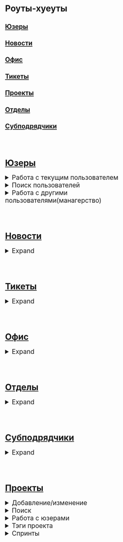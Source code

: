 # Роуты-хуеуты

## [Юзеры](https://github.com/MsWafer/BuroPlatform/blob/master/newReadme.md#%D1%8E%D0%B7%D0%B5%D1%80%D1%8B-1)
## [Новости](https://github.com/MsWafer/BuroPlatform/blob/master/newReadme.md#%D0%BD%D0%BE%D0%B2%D0%BE%D1%81%D1%82%D0%B8-1)
## [Офис](https://github.com/MsWafer/BuroPlatform/blob/master/newReadme.md#%D0%BE%D1%84%D0%B8%D1%81-1)
## [Тикеты](https://github.com/MsWafer/BuroPlatform/blob/master/newReadme.md#%D1%82%D0%B8%D0%BA%D0%B5%D1%82%D1%8B-1)
## [Проекты](https://github.com/MsWafer/BuroPlatform/blob/master/newReadme.md#%D0%BF%D1%80%D0%BE%D0%B5%D0%BA%D1%82%D1%8B-1)
## [Отделы](https://github.com/MsWafer/BuroPlatform/blob/master/newReadme.md#%D0%BE%D1%82%D0%B4%D0%B5%D0%BB%D1%8B-1)
## [Субподрядчики](https://github.com/MsWafer/BuroPlatform/blob/master/newReadme.md#%D1%81%D1%83%D0%B1%D0%BF%D0%BE%D0%B4%D1%80%D1%8F%D0%B4%D1%87%D0%B8%D0%BA%D0%B8-1)

<br/><br/>

# [Юзеры](https://github.com/MsWafer/BuroPlatform/blob/master/newReadme.md#%D1%8E%D0%B7%D0%B5%D1%80%D1%8B)

<details>
<summary style="font-size:150%;">Работа с текущим пользователем</summary>

|route|description|request|response|
|---|---|:---:|:---:|
|POST /users/|Регистрация|[жсон](https://github.com/MsWafer/BuroPlatform/blob/master/docs/call_examples.md#%D1%80%D0%B5%D0%B3%D0%B8%D1%81%D1%82%D1%80%D0%B0%D1%86%D0%B8%D1%8F)|{token:token, id:user.id, msg:String}|
|POST /auth/|Авторизация|[жсон](https://github.com/MsWafer/BuroPlatform/blob/master/docs/call_examples.md#%D0%B0%D0%B2%D1%82%D0%BE%D1%80%D0%B8%D0%B7%D0%B0%D1%86%D0%B8%D1%8F)|token|
|GET /users/me|Профиль||[жсон](https://github.com/MsWafer/BuroPlatform/blob/master/docs/response_examples.md#%D1%8E%D0%B7%D0%B5%D1%80)|
|GET /users/me/sprints|Активные спринты||deprecated|
|PUT /users/me|Редактирование профиля|[жсон](https://github.com/MsWafer/BuroPlatform/blob/master/docs/call_examples.md#%D1%80%D0%B5%D0%B4%D0%B0%D0%BA%D1%82%D0%B8%D1%80%D0%BE%D0%B2%D0%B0%D0%BD%D0%B8%D0%B5-%D1%8E%D0%B7%D0%B5%D1%80%D0%B0)|{msg:String,userid:user.id}|
|PUT /users/me/pw|Изменение пароля|[жсон](https://github.com/MsWafer/BuroPlatform/blob/master/docs/call_examples.md#%D1%81%D0%BC%D0%B5%D0%BD%D0%B0-%D0%BF%D0%B0%D1%80%D0%BE%D0%BB%D1%8F)|{msg:String}|
|PUT /users/me/a|Добавление/изменение аватара|[жсон](https://github.com/MsWafer/BuroPlatform/blob/master/docs/call_examples.md#%D0%B0%D0%B2%D0%B0%D1%82%D0%B0%D1%80)|{msg:String}|
|PUT /users/me/rocket|Изменение рокетнейма|[жсон](https://github.com/MsWafer/BuroPlatform/blob/master/docs/call_examples.md#%D1%81%D0%BC%D0%B5%D0%BD%D0%B0-%D1%81%D0%B2%D0%BE%D0%B5%D0%B3%D0%BE-%D1%80%D0%BE%D0%BA%D0%B5%D1%82%D1%87%D0%B0%D1%82%D0%B0)|{msg:String}|
|PUT /users/me/report|Добавить/изменить отчет|[жсон](https://github.com/MsWafer/BuroPlatform/blob/master/docs/call_examples.md#%D0%B4%D0%BE%D0%B1%D0%B0%D0%B2%D0%B8%D1%82%D1%8C-%D0%BE%D1%82%D1%87%D0%B5%D1%82%D0%BD%D0%BE%D1%81%D1%82%D1%8C)|{msg:String}|
|GET /users/me/report|Открыть свой отчет||String|
|POST /users/passRC|Изменение пароля по рокетчату|[жсон](https://github.com/MsWafer/BuroPlatform/blob/master/docs/call_examples.md#%D0%B2%D0%BE%D1%81%D1%81%D1%82%D0%B0%D0%BD%D0%BE%D0%B2%D0%B8%D1%82%D1%8C-%D0%BF%D0%B0%D1%80%D0%BE%D0%BB%D1%8C-%D1%87%D0%B5%D1%80%D0%B5%D0%B7-%D1%80%D0%BE%D0%BA%D0%B5%D1%82%D1%87%D0%B0%D1%82-%D0%B8-%D0%BC%D1%8B%D0%BB%D0%BE)|{msg:String}|
|PUT /users/part|Изменение разделов|[жсон](https://github.com/MsWafer/BuroPlatform/blob/master/docs/call_examples.md#%D1%81%D0%BC%D0%B5%D0%BD%D0%B0-%D1%81%D0%B2%D0%BE%D0%B8%D1%85-%D1%80%D0%B0%D0%B7%D0%B4%D0%B5%D0%BB%D0%BE%D0%B2)|[жсон](https://github.com/MsWafer/BuroPlatform/blob/master/docs/response_examples.md#%D1%8E%D0%B7%D0%B5%D1%80)|
</details>

<details>
<summary style="font-size:150%;">Поиск пользователей</summary>

|route|description|request|response|
|---|---|:---:|:---:|
|GET /users/all|Все пользователи|[квери](https://github.com/MsWafer/BuroPlatform/blob/master/docs/call_examples.md#%D0%BD%D0%B0%D0%B9%D1%82%D0%B8-%D0%B2%D1%81%D0%B5%D1%85-%D1%8E%D0%B7%D0%B5%D1%80%D0%BE%D0%B2-%D0%BE%D1%82%D1%81%D0%BE%D1%80%D1%82%D0%B8%D1%80%D0%BE%D0%B2%D0%B0%D0%BD%D0%BD%D1%8B%D1%85-%D0%BA%D0%B0%D0%BA-%D1%85%D0%BE%D1%82%D0%B8%D1%82%D0%B5)|Массив из [юзеров](https://github.com/MsWafer/BuroPlatform/blob/master/docs/response_examples.md#%D1%8E%D0%B7%D0%B5%D1%80)|
|GET /users/q/search?field=&value=|Поиск по 1 параметру|[квери](https://github.com/MsWafer/BuroPlatform/blob/master/docs/call_examples.md#%D0%BF%D0%BE%D0%B8%D1%81%D0%BA-%D1%82%D0%BE%D0%BB%D1%8C%D0%BA%D0%BE-%D1%82%D0%B5%D1%85-%D1%8E%D0%B7%D0%B5%D1%80%D0%BE%D0%B2-%D0%BA%D0%BE%D1%82%D0%BE%D1%80%D1%8B%D0%B5-%D0%BF%D0%BE%D0%BF%D0%B0%D0%B4%D0%B0%D1%8E%D1%82-%D0%BF%D0%BE%D0%B4-%D1%83%D1%81%D0%BB%D0%BE%D0%B2%D0%B8%D1%8F-%D0%BA%D0%B2%D0%B5%D1%80%D0%B8)|Массив из [юзеров](https://github.com/MsWafer/BuroPlatform/blob/master/docs/response_examples.md#%D1%8E%D0%B7%D0%B5%D1%80)|
|GET /users/:user_id|Получить профиль пользователя по _id||[жсон](https://github.com/MsWafer/BuroPlatform/blob/master/docs/response_examples.md#%D1%8E%D0%B7%D0%B5%D1%80)|
|GET /users/usr/get?fullname=&division=&partition=|Поиск по имени и/или разделу и/или отделу|[квери](https://github.com/MsWafer/BuroPlatform/blob/master/docs/call_examples.md#%D0%BF%D0%BE%D0%B8%D1%81%D0%BA-%D1%8E%D0%B7%D0%B5%D1%80%D0%B0-%D0%BF%D0%BE-%D1%82%D1%80%D0%B5%D0%BC-%D0%BF%D0%B0%D1%80%D0%B0%D0%BC%D0%B5%D1%82%D1%80%D0%B0%D0%BC)|Массив из [юзеров](https://github.com/MsWafer/BuroPlatform/blob/master/docs/response_examples.md#%D1%8E%D0%B7%D0%B5%D1%80)|
|/users/usr/pos?position=|Поиск по должности|[квери](https://github.com/MsWafer/BuroPlatform/blob/master/docs/call_examples.md#%D0%BF%D0%BE%D0%B8%D1%81%D0%BA-%D1%8E%D0%B7%D0%B5%D1%80%D0%BE%D0%B2-%D1%81-%D0%BE%D0%BF%D1%80%D0%B5%D0%B4%D0%B5%D0%BB%D0%B5%D0%BD%D0%BD%D0%BE%D0%B9-%D0%B4%D0%BE%D0%BB%D0%B6%D0%BD%D0%BE%D1%81%D1%82%D1%8C%D1%8E)|Массив из [юзеров](https://github.com/MsWafer/BuroPlatform/blob/master/docs/response_examples.md#%D1%8E%D0%B7%D0%B5%D1%80)|
</details>

<details>
<summary style="font-size:150%;">Работа с другими пользователями(манагерство)</summary>

|route|description|request|response|
|---|---|:---:|:---:|
|PUT /users/poschange/:user_id|Изменить должность юзера|[жсон](https://github.com/MsWafer/BuroPlatform/blob/master/docs/call_examples.md#%D1%81%D0%BC%D0%B5%D0%BD%D0%B0-%D0%B4%D0%BE%D0%BB%D0%B6%D0%BD%D0%BE%D1%81%D1%82%D0%B8-%D0%B4%D1%80%D1%83%D0%B3%D0%BE%D0%B3%D0%BE-%D1%8E%D0%B7%D0%B5%D1%80%D0%B0)|{msg:String}|
|PUT /users/permchange/:user_id|Изменить пермишен юзера|[жсон](https://github.com/MsWafer/BuroPlatform/blob/master/docs/call_examples.md#%D1%81%D0%BC%D0%B5%D0%BD%D0%B0-%D0%BF%D0%B5%D1%80%D0%BC%D0%B8%D1%88%D0%B5%D0%BD%D0%B0-%D0%B4%D1%80%D1%83%D0%B3%D0%BE%D0%B3%D0%BE-%D1%8E%D0%B7%D0%B5%D1%80%D0%B0)|{msg:String}|
|DELETE /users/:user_id|Удалить пользователя||{msg:String}|
|GET /users/report/:user_id|Просмотреть отчет другого пользователя||String|
</details>

<br/><br/>

# [Новости](https://github.com/MsWafer/BuroPlatform/blob/master/newReadme.md#%D0%BD%D0%BE%D0%B2%D0%BE%D1%81%D1%82%D0%B8)

<details>
<summary style="font-size:150%;">Expand</summary>

|route|description|request|response|
|---|---|:---:|:---:|
|POST /news/|Новая новость|[жсон](https://github.com/MsWafer/BuroPlatform/blob/master/docs/call_examples.md#%D0%B4%D0%BE%D0%B1%D0%B0%D0%B2%D0%B8%D1%82%D1%8C-%D0%BD%D0%BE%D0%B2%D0%BE%D1%81%D1%82%D1%8C)|{news:[жсон](https://github.com/MsWafer/BuroPlatform/blob/master/docs/response_examples.md#%D0%BD%D0%BE%D0%B2%D0%BE%D1%81%D1%82%D1%8C),msg:String}|
|GET /news/all|Все новости||Массив из [новостей](https://github.com/MsWafer/BuroPlatform/blob/master/docs/response_examples.md#%D0%BD%D0%BE%D0%B2%D0%BE%D1%81%D1%82%D1%8C)|
|GET /news/:news_id|Просмотреть новость по _id||{news:[жсон](https://github.com/MsWafer/BuroPlatform/blob/master/docs/response_examples.md#%D0%BD%D0%BE%D0%B2%D0%BE%D1%81%D1%82%D1%8C)}|
|PUT /news/:news_id|Редактировать новость по _id|[жсон](https://github.com/MsWafer/BuroPlatform/blob/master/docs/call_examples.md#%D1%80%D0%B5%D0%B4%D0%B0%D0%BA%D1%82%D0%B8%D1%80%D0%BE%D0%B2%D0%B0%D1%82%D1%8C)|{news:[жсон](https://github.com/MsWafer/BuroPlatform/blob/master/docs/response_examples.md#%D0%BD%D0%BE%D0%B2%D0%BE%D1%81%D1%82%D1%8C),msg:String}|
|DELETE /news/:news_id|Удалить новость по _id||{msg:String}|
</details>

<br/><br/>

# [Тикеты](https://github.com/MsWafer/BuroPlatform/blob/master/newReadme.md#%D1%82%D0%B8%D0%BA%D0%B5%D1%82%D1%8B)

<details>
<summary style="font-size:150%;">Expand</summary>

|route|description|request|response|
|---|---|:---:|:---:|
|POST /tickets|Добавить тикет|[жсон](https://github.com/MsWafer/BuroPlatform/blob/master/docs/call_examples.md#%D0%BD%D0%BE%D0%B2%D1%8B%D0%B9-%D1%82%D0%B8%D0%BA%D0%B5%D1%82)|{msg:String}|
|GET /tickets/all|Все тикеты сорт. по дате||Массив из [тикетов](https://github.com/MsWafer/BuroPlatform/blob/master/docs/response_examples.md#%D1%82%D0%B8%D0%BA%D0%B5%D1%82)|
|GET /tickets/:ticket_id|Просмотр тикета по его _id||[жсон](https://github.com/MsWafer/BuroPlatform/blob/master/docs/response_examples.md#%D1%82%D0%B8%D0%BA%D0%B5%D1%82)|
|GET /tickets/user/:id|Все тикеты пользователя|||Массив из [тикетов](https://github.com/MsWafer/BuroPlatform/blob/master/docs/response_examples.md#%D1%82%D0%B8%D0%BA%D0%B5%D1%82)|
|GET /tickets/all/active|Все незавершенные тикеты|||Массив из [тикетов](https://github.com/MsWafer/BuroPlatform/blob/master/docs/response_examples.md#%D1%82%D0%B8%D0%BA%D0%B5%D1%82)|
|GET /tickets/all/emergency|Все тикеты сорт. по срочности|||Массив из [тикетов](https://github.com/MsWafer/BuroPlatform/blob/master/docs/response_examples.md#%D1%82%D0%B8%D0%BA%D0%B5%D1%82)|
|PUT /tickets/:ticket_id|Деактивировать тикет по _id||{msg:String})|
|DELETE /tickets/:ticket_id|Удалить тикет по _id||{msg:String}|

</details>

<br/><br/>

# [Офис](https://github.com/MsWafer/BuroPlatform/blob/master/newReadme.md#%D0%BE%D1%84%D0%B8%D1%81)

<details>
<summary style="font-size:150%;">Expand</summary>

|route|description|request|response|
|---|---|:---:|:---:|
|POST /props|Добавить предложение|[жсон](https://github.com/MsWafer/BuroPlatform/blob/master/docs/call_examples.md#%D0%BD%D0%BE%D0%B2%D0%BE%D0%B5-%D0%BF%D1%80%D0%B5%D0%B4%D0%BB%D0%BE%D0%B6%D0%B5%D0%BD%D0%B8%D0%B5)|{msg:String}|
|GET /props/all/likes|Все предложения сорт. по лайкам||Массив из [предложений](https://github.com/MsWafer/BuroPlatform/blob/master/docs/response_examples.md#%D0%BE%D1%84%D0%B8%D1%81)|
|GET /props/all/date|Все предложения сорт. по дате||Массив из [предложений](https://github.com/MsWafer/BuroPlatform/blob/master/docs/response_examples.md#%D0%BE%D1%84%D0%B8%D1%81)|
|GET /props/search?field=&order=|Кастомизируемый поиск|[квери](https://github.com/MsWafer/BuroPlatform/blob/master/docs/call_examples.md#%D1%81%D0%BE%D1%80%D1%82%D0%B8%D1%80%D0%BE%D0%B2%D0%BA%D0%B0-%D0%BF%D0%BE-%D0%BA%D0%B0%D1%81%D1%82%D0%BE%D0%BC%D0%BD%D1%8B%D0%BC-%D0%BA%D1%80%D0%B8%D1%82%D0%B5%D1%80%D0%B8%D1%8F%D0%BC)|Массив из [предложений](https://github.com/MsWafer/BuroPlatform/blob/master/docs/response_examples.md#%D0%BE%D1%84%D0%B8%D1%81)|
|PUT /props/like/:prop_id|Лайк/дизлайк предложения по его _id|[жсон]()|{msg:String}|
|PUT /props/exec/:prop_id|Добавить исполнителя|[жсон](https://github.com/MsWafer/BuroPlatform/blob/master/docs/call_examples.md#%D0%B4%D0%BE%D0%B1%D0%B0%D0%B2%D0%B8%D1%82%D1%8C-%D0%B8%D1%81%D0%BF%D0%BE%D0%BB%D0%BD%D0%B8%D1%82%D0%B5%D0%BB%D1%8F)|[жсон](https://github.com/MsWafer/BuroPlatform/blob/master/docs/response_examples.md#%D0%BE%D1%84%D0%B8%D1%81)|
|PUT /props/sts/:prop_id|Запустить предложение в работу/отложить|[жсон](https://github.com/MsWafer/BuroPlatform/blob/master/docs/call_examples.md#%D0%B8%D0%B7%D0%BC%D0%B5%D0%BD%D0%B8%D1%82%D1%8C-%D1%81%D1%82%D0%B0%D1%82%D1%83%D1%81-%D0%BF%D1%80%D0%B5%D0%B4%D0%BB%D0%BE%D0%B6%D0%B5%D0%BD%D0%B8%D1%8F--%D0%BD%D0%B0%D0%B7%D0%BD%D0%B0%D1%87%D0%B8%D1%82%D1%8C-%D0%B8%D1%81%D0%BF%D0%BE%D0%BB%D0%BD%D0%B8%D1%82%D0%B5%D0%BB%D1%8F)|{msg:String, props:[{[prop](https://github.com/MsWafer/BuroPlatform/blob/master/docs/response_examples.md#%D0%BE%D1%84%D0%B8%D1%81)}]}|
|PUT /props/sts/f/:prop_id|Завершить предложение||[жсон](https://github.com/MsWafer/BuroPlatform/blob/master/docs/response_examples.md#%D0%BE%D1%84%D0%B8%D1%81)|
|DELETE /props/:prop_id|Удалить предложение||{msg:String}|

</details>

<br/><br/>

# [Отделы](https://github.com/MsWafer/BuroPlatform/blob/master/newReadme.md#%D0%BE%D1%82%D0%B4%D0%B5%D0%BB%D1%8B)

<details>
<summary style="font-size:150%;">Expand</summary>

|route|description|request|response|
|---|---|:---:|:---:|
|POST /divisions|Создать новый отдел|[жсон](https://github.com/MsWafer/BuroPlatform/blob/master/docs/call_examples.md#%D1%81%D0%BE%D0%B7%D0%B4%D0%B0%D1%82%D1%8C-%D0%BE%D1%82%D0%B4%D0%B5%D0%BB)|{msg:String, div:[жсон](https://github.com/MsWafer/BuroPlatform/blob/master/docs/response_examples.md#%D0%BE%D1%82%D0%B4%D0%B5%D0%BB) }|
|GET /divisions/find/:divname|Найти отдел по имени||{division:[жсон](https://github.com/MsWafer/BuroPlatform/blob/master/docs/response_examples.md#%D0%BE%D1%82%D0%B4%D0%B5%D0%BB) }|
|GET /divisions/all|Все отделы||Массив из [жсонов](https://github.com/MsWafer/BuroPlatform/blob/master/docs/response_examples.md#%D0%BE%D1%82%D0%B4%D0%B5%D0%BB)|
|PUT /divisions/:divname|Вступить в отдел||{msg:String, division:[жсон](https://github.com/MsWafer/BuroPlatform/blob/master/docs/response_examples.md#%D0%BE%D1%82%D0%B4%D0%B5%D0%BB)}|
|DELETE /divisions/:divname|Выйти из отдела||{msg:String, division:[жсон](https://github.com/MsWafer/BuroPlatform/blob/master/docs/response_examples.md#%D0%BE%D1%82%D0%B4%D0%B5%D0%BB)}|
|GET /divisions/projects/:div_id|Все проекты пользователей отдела||Массив из пользователей, в которых есть массивы *projects*, в которых лежат [проекты](https://github.com/MsWafer/BuroPlatform/blob/master/docs/response_examples.md#%D0%BF%D1%80%D0%BE%D0%B5%D0%BA%D1%82)|
|PUT /divisions/addcover/:divname|Добавить/изменить обложку отдела|[жсон](https://github.com/MsWafer/BuroPlatform/blob/master/docs/call_examples.md#%D0%B4%D0%BE%D0%B1%D0%B0%D0%B2%D0%B8%D1%82%D1%8C-%D0%BE%D0%B1%D0%BB%D0%BE%D0%B6%D0%BA%D1%83-%D0%BE%D1%82%D0%B4%D0%B5%D0%BB%D0%B0)|{division:[жсон](https://github.com/MsWafer/BuroPlatform/blob/master/docs/response_examples.md#%D0%BE%D1%82%D0%B4%D0%B5%D0%BB)}|

</details>

<br/><br/>

# [Субподрядчики](https://github.com/MsWafer/BuroPlatform/blob/master/newReadme.md#%D1%81%D1%83%D0%B1%D0%BF%D0%BE%D0%B4%D1%80%D1%8F%D0%B4%D1%87%D0%B8%D0%BA%D0%B8)

<details>
<summary style="font-size:150%;">Expand</summary>

|route|description|request|response|
|---|---|:---:|:---:|
|POST /merc/new|Добавить субподрядчика|[жсон](https://github.com/MsWafer/BuroPlatform/blob/master/docs/call_examples.md#%D0%BD%D0%BE%D0%B2%D1%8B%D0%B9-%D1%81%D1%83%D0%B1%D0%BF%D0%BE%D0%B4%D1%80%D1%8F%D0%B4%D1%87%D0%B8%D0%BA)|{msg:String, mercs: [[жсон](https://github.com/MsWafer/BuroPlatform/blob/master/docs/response_examples.md#%D1%8E%D0%B7%D0%B5%D1%80)]}|
|GET /merc/search?name=&?field=&order=|Найти всех/найти 1 по имени|[квери](https://github.com/MsWafer/BuroPlatform/blob/master/docs/call_examples.md#%D0%BF%D0%BE%D0%B8%D1%81%D0%BA-%D1%81%D1%83%D0%B1%D0%BF%D0%BE%D0%B4%D1%80%D1%8F%D0%B4%D1%87%D0%B8%D0%BA%D0%BE%D0%B2)|[жсон](https://github.com/MsWafer/BuroPlatform/blob/master/docs/response_examples.md#%D1%8E%D0%B7%D0%B5%D1%80) или массив из них|
|PUT /merc/new/edit/:merc_id|Редактирование по _id|[жсон](https://github.com/MsWafer/BuroPlatform/blob/master/docs/call_examples.md#%D1%80%D0%B5%D0%B4%D0%B0%D0%BA%D1%82%D0%B8%D1%80%D0%BE%D0%B2%D0%B0%D0%BD%D0%B8%D0%B5)|[жсон](https://github.com/MsWafer/BuroPlatform/blob/master/docs/response_examples.md#%D1%8E%D0%B7%D0%B5%D1%80)|
|DELETE /merc/:merc_id|Удалить субподрядчика по _id||{msg:String}|

</details>

<br/><br/>


# [Проекты](https://github.com/MsWafer/BuroPlatform/blob/master/newReadme.md#%D0%BF%D1%80%D0%BE%D0%B5%D0%BA%D1%82%D1%8B)

<details>
<summary style="font-size:150%;">Добавление/изменение</summary>

|route|description|request|response|
|---|---|:---:|:---:|
|POST /projects/add|Добавить проект|[жсон](https://github.com/MsWafer/BuroPlatform/blob/master/docs/call_examples.md#%D1%81%D0%BE%D0%B7%D0%B4%D0%B0%D1%82%D1%8C-%D0%BF%D1%80%D0%BE%D0%B5%D0%BA%D1%82)|{msg:String, project: [жсон](https://github.com/MsWafer/BuroPlatform/blob/master/docs/response_examples.md#%D0%BF%D1%80%D0%BE%D0%B5%D0%BA%D1%82)}|
|PUT /projects/:crypt|Редактирование проекта по шифру|[жсон](https://github.com/MsWafer/BuroPlatform/blob/master/docs/call_examples.md#%D0%B8%D0%B7%D0%BC%D0%B5%D0%BD%D0%B8%D1%82%D1%8C)|[жсон](https://github.com/MsWafer/BuroPlatform/blob/master/docs/response_examples.md#%D0%BF%D1%80%D0%BE%D0%B5%D0%BA%D1%82)|
|DELETE /projects/:crypt|Удалить проект по шифру||{msg:String}|
|PUT /projects/finish/:crypt|Завершить проект||{msg:String}|
|PUT /projects/inf/:crypt|Добавить информационные ресурсы||?|
|PUT /projects/cover/:crypt|Добавить обложку|[жсон](https://github.com/MsWafer/BuroPlatform/blob/master/docs/call_examples.md#%D0%B4%D0%BE%D0%B1%D0%B0%D0%B2%D0%B8%D1%82%D1%8C-%D0%BE%D0%B1%D0%BB%D0%BE%D0%B6%D0%BA%D1%83)|[жсон](https://github.com/MsWafer/BuroPlatform/blob/master/docs/response_examples.md#%D0%BF%D1%80%D0%BE%D0%B5%D0%BA%D1%82)|
|PUT /projects/budget/:crypt|Добавить/изменить бюджет|[жсон](https://github.com/MsWafer/BuroPlatform/blob/master/docs/call_examples.md#%D0%B4%D0%BE%D0%B1%D0%B0%D0%B2%D0%B8%D1%82%D1%8C%D1%80%D0%B5%D0%B4%D0%B0%D0%BA%D1%82%D0%B8%D1%80%D0%BE%D0%B2%D0%B0%D1%82%D1%8C-%D0%B1%D1%8E%D0%B4%D0%B6%D0%B5%D1%82-%D0%BF%D1%80%D0%BE%D0%B5%D0%BA%D1%82%D0%B0)|[жсон](https://github.com/MsWafer/BuroPlatform/blob/master/docs/response_examples.md#%D0%BF%D1%80%D0%BE%D0%B5%D0%BA%D1%82)|

</details>

<details>
<summary style="font-size:150%;">Поиск</summary>

|route|description|request|response|
|---|---|:---:|:---:|
|GET /projects|Все проекты + сорт.|[квери](https://github.com/MsWafer/BuroPlatform/blob/master/docs/call_examples.md#%D0%B2%D1%81%D0%B5-%D0%BF%D1%80%D0%BE%D0%B5%D0%BA%D1%82%D1%8B)|Массив из [проектов](https://github.com/MsWafer/BuroPlatform/blob/master/docs/response_examples.md#%D0%BF%D1%80%D0%BE%D0%B5%D0%BA%D1%82)|
|GET /projects/q/search?field=&value=|Найти проекты, подходящие по квери|[квери](https://github.com/MsWafer/BuroPlatform/blob/master/docs/call_examples.md#%D0%BD%D0%B0%D0%B9%D1%82%D0%B8-%D1%82%D0%BE%D0%BB%D1%8C%D0%BA%D0%BE-%D0%BF%D1%80%D0%BE%D0%B5%D0%BA%D1%82%D1%8B-%D0%BF%D0%BE%D0%BF%D0%B0%D0%B4%D0%B0%D1%8E%D1%89%D0%B8%D0%B5-%D0%BF%D0%BE%D0%B4-%D0%BA%D0%B2%D0%B5%D1%80%D0%B8)|Массив из [проектов](https://github.com/MsWafer/BuroPlatform/blob/master/docs/response_examples.md#%D0%BF%D1%80%D0%BE%D0%B5%D0%BA%D1%82)|
|GET /projects/:crypt|Найти проект по шифру||[жсон](https://github.com/MsWafer/BuroPlatform/blob/master/docs/response_examples.md#%D0%BF%D1%80%D0%BE%D0%B5%D0%BA%D1%82)|
|GET /projects/user/:user_id|Найти все проекты юзера, чей _id в юрл||Массив из [проектов](https://github.com/MsWafer/BuroPlatform/blob/master/docs/response_examples.md#%D0%BF%D1%80%D0%BE%D0%B5%D0%BA%D1%82)|

</details>

<details>
<summary style="font-size:150%;">Работа с юзерами</summary>

|route|description|request|response|
|---|---|:---:|:---:|
|PUT /projects/join2/:crypt|Вступить/выйти в/из команды проекта|[жсон](https://github.com/MsWafer/BuroPlatform/blob/master/docs/call_examples.md#%D0%B2%D1%81%D1%82%D1%83%D0%BF%D0%B8%D1%82%D1%8C-%D0%B2-%D0%BA%D0%BE%D0%BC%D0%B0%D0%BD%D0%B4%D1%83%D0%B2%D1%8B%D0%B9%D1%82%D0%B8-%D0%B8%D0%B7-%D0%BA%D0%BE%D0%BC%D0%B0%D0%BD%D0%B4%D1%8B)|{msg:String, project:[жсон](https://github.com/MsWafer/BuroPlatform/blob/master/docs/response_examples.md#%D0%BF%D1%80%D0%BE%D0%B5%D0%BA%D1%82)}|
|PUT /projects/updteam/:crypt|Добавить/убрать юзера в/из команды проекта|[жсон](https://github.com/MsWafer/BuroPlatform/blob/master/docs/call_examples.md#%D0%B4%D0%BE%D0%B1%D0%B0%D0%B2%D0%B8%D1%82%D1%8C%D0%BA%D0%B8%D0%BA%D0%BD%D1%83%D1%82%D1%8C-%D0%B2%D0%B8%D0%B7-%D0%BF%D1%80%D0%BE%D0%B5%D0%BA%D1%82%D0%B0)|[жсон](https://github.com/MsWafer/BuroPlatform/blob/master/docs/response_examples.md#%D0%BF%D1%80%D0%BE%D0%B5%D0%BA%D1%82)|
|PUT /projects/team2/:crypt/:user_id|Редактирование роли/задачи юзера в отделе|[жсон](https://github.com/MsWafer/BuroPlatform/blob/master/docs/call_examples.md#%D1%80%D0%B5%D0%B4%D0%B0%D0%BA%D1%82%D0%B8%D1%80%D0%BE%D0%B2%D0%B0%D1%82%D1%8C-%D0%B4%D0%BE%D0%BB%D0%B6%D0%BD%D0%BE%D1%81%D1%82%D1%8C%D1%80%D0%B0%D0%B7%D0%B4%D0%B5%D0%BB-%D1%87%D0%B5%D0%BB%D0%B8%D0%BA%D0%B0-%D0%B2-%D0%BA%D0%BE%D0%BC%D0%B0%D0%BD%D0%B4%D0%B5)|{msg:String, project:[жсон](https://github.com/MsWafer/BuroPlatform/blob/master/docs/response_examples.md#%D0%BF%D1%80%D0%BE%D0%B5%D0%BA%D1%82)}|

</details>

<details>
<summary style="font-size:150%;">Тэги проекта</summary>

|route|description|request|response|
|---|---|:---:|:---:|
|PUT /projects/tag/:crypt|Добавить тэг в проект|[жсон](https://github.com/MsWafer/BuroPlatform/blob/master/docs/call_examples.md#%D0%B4%D0%BE%D0%B1%D0%B0%D0%B2%D0%B8%D1%82%D1%8C-%D1%82%D1%8D%D0%B3-%D0%BA-%D0%BF%D1%80%D0%BE%D0%B5%D0%BA%D1%82%D1%83)|{msg:String}|
|DELETE /projects/tag/:crypt|Удалить тэг из проекта|[жсон](https://github.com/MsWafer/BuroPlatform/blob/master/docs/call_examples.md#%D1%83%D0%B4%D0%B0%D0%BB%D0%B8%D1%82%D1%8C-%D1%82%D1%8D%D0%B3-%D0%B8%D0%B7-%D0%BF%D1%80%D0%BE%D0%B5%D0%BA%D1%82%D0%B0)|{msg:String}|
|GET /project/tag/search|Найти проекты с указанными тэгами|[жсон](https://github.com/MsWafer/BuroPlatform/blob/master/docs/call_examples.md#%D0%BD%D0%B0%D0%B9%D1%82%D0%B8-%D0%BF%D1%80%D0%BE%D0%B5%D0%BA%D1%82%D1%8B-%D0%BF%D0%BE-%D1%82%D1%8D%D0%B3%D0%B0%D0%BC)|Массив из [проектов](https://github.com/MsWafer/BuroPlatform/blob/master/docs/response_examples.md#%D0%BF%D1%80%D0%BE%D0%B5%D0%BA%D1%82)|
|GET /projects/tag/find?crypt=&tag=|Поиск тэгов проекта|[квери](https://github.com/MsWafer/BuroPlatform/blob/master/docs/call_examples.md#%D0%BF%D0%BE%D0%B8%D1%81%D0%BA-%D0%BF%D0%BE-%D1%82%D1%8D%D0%B3%D0%B0%D0%BC-%D0%BF%D1%80%D0%BE%D0%B5%D0%BA%D1%82%D0%B0)|Массив из стрингов|

</details>

<details>
<summary style="font-size:150%;">Спринты</summary>

<details>
<summary style="font-size:120%;">Общая хуйня</summary>

|route|description|request|response|
|---|---|:---:|:---:|
|POST /projects/sprint/new/:crypt|Добавить спринт|[жсон](https://github.com/MsWafer/BuroPlatform/blob/master/docs/call_examples.md#%D0%B4%D0%BE%D0%B1%D0%B0%D0%B2%D0%B8%D1%82%D1%8C-%D1%81%D0%BF%D1%80%D0%B8%D0%BD%D1%82-%D0%BA-%D0%BF%D1%80%D0%BE%D0%B5%D0%BA%D1%82%D1%83)|[жсон](https://github.com/MsWafer/BuroPlatform/blob/master/docs/response_examples.md#%D1%81%D0%BF%D1%80%D0%B8%D0%BD%D1%82)|
|PUT /projects/sprints/dd/:sprint_id|Добавить/изменить описание + планируемую дату окончания спринта|[жсон](https://github.com/MsWafer/BuroPlatform/blob/master/docs/call_examples.md#%D0%B4%D0%BE%D0%B1%D0%B0%D0%B2%D0%B8%D1%82%D1%8C%D0%B8%D0%B7%D0%BC%D0%B5%D0%BD%D0%B8%D1%82%D1%8C-%D0%BF%D0%BB%D0%B0%D0%BD%D0%B8%D1%80%D1%83%D0%B5%D0%BC%D1%83%D1%8E-%D0%B4%D0%B0%D1%82%D1%83-%D0%BE%D0%BA%D0%BE%D0%BD%D1%87%D0%B0%D0%BD%D0%B8%D1%8F-%D0%B8-%D0%BE%D0%BF%D0%B8%D1%81%D0%B0%D0%BD%D0%B8%D0%B5-%D1%81%D0%BF%D1%80%D0%B8%D0%BD%D1%82%D0%B0)|[жсон]({msg:String})|
|PUT /projects/sprints/description/:sprint_id|Изменить спринт|[жсон](https://github.com/MsWafer/BuroPlatform/blob/master/docs/call_examples.md#%D0%B4%D0%BE%D0%B1%D0%B0%D0%B2%D0%B8%D1%82%D1%8C%D0%B8%D0%B7%D0%BC%D0%B5%D0%BD%D0%B8%D1%82%D1%8C-%D0%BF%D0%BE%D0%BB%D0%B5-%D1%81%D0%BF%D1%80%D0%B8%D0%BD%D1%82%D0%B0)|[жсон](https://github.com/MsWafer/BuroPlatform/blob/master/docs/response_examples.md#%D1%81%D0%BF%D1%80%D0%B8%D0%BD%D1%82)|
|PUT /projects/sprints/:sprint_id|Изменение статуса спринта||{msg:String}|
|PUT /projects/favsprint/:sprint_id|Фаворитнуть спринт||{msg:String}|
|DELETE /projects/sprints/:sprint_id|Удалить спринт||{msg:String}|
|GET /projects/sprints/:crypt|Все спринты проекта(устарело нахуй?)|||
|GET /projects/getsprint/:sprint_id|Инфа по 1 спринту||[жсон](https://github.com/MsWafer/BuroPlatform/blob/master/docs/response_examples.md#%D1%81%D0%BF%D1%80%D0%B8%D0%BD%D1%82)|

</details>

<details>
<summary style="font-size:120%;">Тэги спринтов</summary>

|route|description|request|response|
|---|---|:---:|:---:|
|PUT /projects/sprints/addtag/:sprint_id|Добавить тэг в спринт|[жсон](https://github.com/MsWafer/BuroPlatform/blob/master/docs/call_examples.md#%D0%B4%D0%BE%D0%B1%D0%B0%D0%B2%D0%B8%D1%82%D1%8C-%D1%82%D1%8D%D0%B3-%D0%B2-%D1%81%D0%BF%D1%80%D0%B8%D0%BD%D1%82)|[жсон](https://github.com/MsWafer/BuroPlatform/blob/master/docs/response_examples.md#%D1%81%D0%BF%D1%80%D0%B8%D0%BD%D1%82)|
|DELETE /projects/sprints/:sprint_id/tag?tag=|Удалить тэг из спринта|[квери](https://github.com/MsWafer/BuroPlatform/blob/master/docs/call_examples.md#%D1%83%D0%B1%D1%80%D0%B0%D1%82%D1%8C-%D1%82%D1%8D%D0%B3-%D0%B8%D0%B7-%D1%81%D0%BF%D1%80%D0%B8%D0%BD%D1%82%D0%B0)|{msg:String, }sprint:[жсон](https://github.com/MsWafer/BuroPlatform/blob/master/docs/response_examples.md#%D1%81%D0%BF%D1%80%D0%B8%D0%BD%D1%82)|
|GET /projects/sprint/tags|Найти все спринты подходящие по тегам|[квери](https://github.com/MsWafer/BuroPlatform/blob/master/docs/call_examples.md#%D0%BD%D0%B0%D0%B9%D1%82%D0%B8-%D1%81%D0%BF%D1%80%D0%B8%D0%BD%D1%82-%D0%BF%D0%BE-%D1%82%D1%8D%D0%B3%D0%B0%D0%BC)|Массив из [спринтов](https://github.com/MsWafer/BuroPlatform/blob/master/docs/response_examples.md#%D1%81%D0%BF%D1%80%D0%B8%D0%BD%D1%82)|

</details>

<details>
<summary style="font-size:120%;">Таски</summary>

|route|description|request|response|
|---|---|:---:|:---:|
|GET /projects/sprints/gettasks/:sprint_id|Все таски спринта(устарело?)||Обрезанный [спринт](https://github.com/MsWafer/BuroPlatform/blob/master/docs/response_examples.md#%D1%81%D0%BF%D1%80%D0%B8%D0%BD%D1%82)|
|POST /projects/sprints/addtask/:sprint_id|Добавить много тасков в спринт||устарело|
|POST /projects/sprints/task/:sprint_id|Добавить 1 таск в спринт|[жсон](https://github.com/MsWafer/BuroPlatform/blob/master/docs/call_examples.md#%D0%B4%D0%BE%D0%B1%D0%B0%D0%B2%D0%B8%D1%82%D1%8C-%D1%82%D0%B0%D1%81%D0%BA-%D0%BA-%D1%81%D0%BF%D1%80%D0%B8%D0%BD%D1%82%D1%83)|[жсон](https://github.com/MsWafer/BuroPlatform/blob/master/docs/response_examples.md#%D1%81%D0%BF%D1%80%D0%B8%D0%BD%D1%82)|
|PUT /projects/sprints/taskedit/:sprint_id|Изменить таск|[жсон](https://github.com/MsWafer/BuroPlatform/blob/master/docs/call_examples.md#%D0%B8%D0%B7%D0%BC%D0%B5%D0%BD%D0%B8%D1%82%D1%8C-%D0%B8%D0%BC%D1%8F-%D1%82%D0%B0%D1%81%D0%BA%D0%B0)|{msg:String, sprint:[жсон](https://github.com/MsWafer/BuroPlatform/blob/master/docs/response_examples.md#%D1%81%D0%BF%D1%80%D0%B8%D0%BD%D1%82)}|
|PUT /projects/sprints/DAtask/test|Де/активировать таск|[жсон](https://github.com/MsWafer/BuroPlatform/blob/master/docs/call_examples.md#%D0%B4%D0%B5%D0%B0%D0%BA%D1%82%D0%B8%D0%B2%D0%B8%D1%80%D0%BE%D0%B2%D0%B0%D1%82%D1%8C-%D1%82%D0%B0%D1%81%D0%BA)|{msg:String, sprint:[жсон](https://github.com/MsWafer/BuroPlatform/blob/master/docs/response_examples.md#%D1%81%D0%BF%D1%80%D0%B8%D0%BD%D1%82)}|
|DELETE /projects/sprints/deltask/:sprint_id|Удалить таск|[жсон](https://github.com/MsWafer/BuroPlatform/blob/master/docs/call_examples.md#%D1%83%D0%B4%D0%B0%D0%BB%D0%B8%D1%82%D1%8C-%D1%82%D0%B0%D1%81%D0%BA)|{msg:String, sprint:[жсон](https://github.com/MsWafer/BuroPlatform/blob/master/docs/response_examples.md#%D1%81%D0%BF%D1%80%D0%B8%D0%BD%D1%82)}|
|PUT /projects/sprints/task/adduser/:sprint_id|Добавить исполнителя в таск|[жсон](https://github.com/MsWafer/BuroPlatform/blob/master/docs/call_examples.md#%D0%B4%D0%BE%D0%B1%D0%B0%D0%B2%D0%B8%D1%82%D1%8C-%D0%B8%D1%81%D0%BF%D0%BE%D0%BB%D0%BD%D0%B8%D1%82%D0%B5%D0%BB%D1%8F-%D0%BA-%D1%82%D0%B0%D1%81%D0%BA%D1%83)|[жсон](https://github.com/MsWafer/BuroPlatform/blob/master/docs/response_examples.md#%D1%81%D0%BF%D1%80%D0%B8%D0%BD%D1%82)|

</details>

</details>
